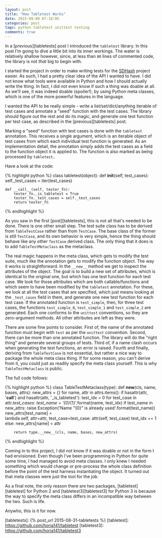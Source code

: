 ```yaml
---
layout: post
title: "How Tabletest Works"
date: 2015-09-08 07:10:05
categories: post
tags: python tabletest unittest testing
comments: true
---
```

In a [previous][tabletests] post I introduced the `tabletest` library. In this post I'm going to dive a little bit into its inner workings. The water is relatively shallow however, since, at less than `80` lines of commented code, the library is not _that_ big to begin with.

I started the project in order to make writing tests for the [SDHash][sdhash] project easier. As such, I had a pretty clear idea of the API I wanted to have. I did not know what tools were available in Python and how I should actually write the thing. In fact, I did not even know if such a thing was doable at all. As we'll see, it was indeed doable (spoiler!), by using Python meta classes, which is one of the more powerful features in the language.

I wanted the API to be really simple - write a list/set/dict/anything iterable of test cases and annotate a "seed" function with the test cases. The library should figure out the rest and do its magic, and generate one test function per test case, as described in the [previous][tabletests] post.

Marking a "seed" function with test cases is done with the `tabletest` annotation. This receives a single argument, which is an iterable object of test cases from which each individual test function is generated. As an implementation detail, the annotation simply adds the test cases as a field to the function object it is applied to. The function is also marked as being processed by `tabletest`..

Have a look at the code:

{% highlight python %}
class tabletest(object):
    def __init__(self, test_cases):
        self._test_cases = iter(test_cases)

    def __call__(self, tester_fn):
        tester_fn._is_tabletest = True
        tester_fn._test_cases = self._test_cases
        return tester_fn
{% endhighlight %}

As you saw in the first [post][tabletests], this is not all that's needed to be done. There is one other small step. The test suite class has to be derived from `TableTestCase` rather than from `TestCase`. The base class of the former is still `TestCase`, and its own behavior is very simple, hence the thing should behave like any other `TestCase` derived class. The only thing that it does is to add `TableTestMetaclass` as the metaclass.

The real magic happens in the meta class, which gets to modify the test suite, much like the annotation gets to modify the function object. The way it works is straightforward. In the `__new__` method we get to inspect the attributes of the object. The goal is to build a new set of attributes, which is identical to the original one, but which has one test function for each test case. We look for those attributes which are both callable/functions and which seem to have been modified by the `tabletest` annotation. For these, we look at all the test cases that are specified, which just means looking at the `_test_cases` field in them, and generate one new test function for each test case. If the annotated function is `test_simple`, then, for three test cases, the functions `test_simple_0`, `test_simple_1` and `test_simple_2` are generated. Each one conforms to the `unittest` conventions, so they are zero-argument methods. All other attributes are left as they were.

There are some fine points to consider. First of, the name of the annotated function must begin with `test` as per the `unittest` convention. Second, there can be more than one annotated function. The library will do the "right thing" and generate several groups of tests. Third of, if a name clash occurs when generating the test functions, an error is raised. Fourth and finally, deriving from `TableTestCase` is not essential, but rather a nice way to package the whole meta class thing. If for some reason, you can't derive from it, you could just as readily specify the meta class yourself. This is why `TableTestMetaclass` is public.

The full code follows:

{% highlight python %}
class TableTestMetaclass(type):
    def __new__(cls, name, bases, attrs):
        new_attrs = {}
        for name, attr in attrs.items():
            if hasattr(attr, '__call__') and hasattr(attr, '_is_tabletest'):
                test_idx = 0
                for test_case in attr._test_cases:
                    test_name = '{0}_{1}'.format(name, test_idx)
                    if test_name in new_attrs:
                        raise Exception('Name "{0}" is already used'.format(test_name))
                    new_attrs[test_name] = \
                        lambda self, attr=attr, test_case=test_case: attr(self, test_case)
                    test_idx += 1
            else:
                new_attrs[name] = attr

        return type.__new__(cls, name, bases, new_attrs)
{% endhighlight %}

Coming in to this project, I did not know if it was doable or not in the form I had envisioned. Even though I've been programming in Python for quite some time, I had managed to avoid meta classes. I only knew I needed something which would change or pre-process the whole class definition before the point of the test harness instantiating the object. It turned out that meta classes were just the tool for the job.

As a final note, the only reason there are two packages, [tabletest][tabletest] for Python 2 and [tabletest3][tabletest3] for Python 3 is because the way to specify the meta class differs in an incompatible way between the two. Such is life.

Anywho, this is it for now.

[sdhash]: https://github.com/horia141/sdhash
[tabletests]: {% post_url 2015-08-31-tabletests %}
[tabletest]: https://github.com/horia141/tabletest
[tabletest3]: https://github.com/horia141/tabletest3